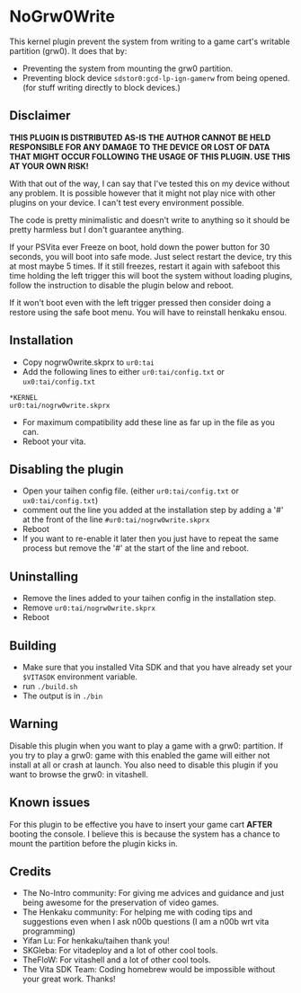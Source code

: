 # NoGrw0Write

This kernel plugin prevent the system from writing to a game cart's writable partition (grw0). It does that by:

- Preventing the system from mounting the grw0 partition.
- Preventing block device `sdstor0:gcd-lp-ign-gamerw` from being opened. (for stuff writing directly to block devices.)

## Disclaimer

**THIS PLUGIN IS DISTRIBUTED AS-IS THE AUTHOR CANNOT BE HELD RESPONSIBLE FOR ANY DAMAGE TO THE DEVICE OR LOST OF DATA THAT MIGHT
OCCUR FOLLOWING THE USAGE OF THIS PLUGIN. USE THIS AT YOUR OWN RISK!**

With that out of the way, I can say that I've tested this on my device without any problem. It is possible however that 
it might not play nice with other plugins on your device. I can't test every environment possible.

The code is pretty minimalistic and doesn't write to anything so it should be pretty harmless but I don't guarantee anything.

If your PSVita ever Freeze on boot, hold down the power button for 30 seconds, you will boot into safe mode. Just select 
restart the device, try this at most maybe 5 times. If it still freezes, restart it again with safeboot this time holding
the left trigger this will boot the system without loading plugins, follow the instruction to disable the plugin below and reboot.

If it won't boot even with the left trigger pressed then consider doing a restore using the safe boot menu. You will have
to reinstall henkaku ensou.

## Installation

- Copy nogrw0write.skprx to `ur0:tai`  
- Add the following lines to either `ur0:tai/config.txt` or `ux0:tai/config.txt`
```
*KERNEL
ur0:tai/nogrw0write.skprx
```

- For maximum compatibility add these line as far up in the file as you can.
- Reboot your vita.

## Disabling the plugin

- Open your taihen config file. (either `ur0:tai/config.txt` or `ux0:tai/config.txt`)
- comment out the line you added at the installation step by adding a '#' at the front of the line `#ur0:tai/nogrw0write.skprx`
- Reboot
- If you want to re-enable it later then you just have to repeat the same process but remove the '#' at the start of the line and reboot.

## Uninstalling

- Remove the lines added to your taihen config in the installation step.
- Remove `ur0:tai/nogrw0write.skprx`
- Reboot

## Building

- Make sure that you installed Vita SDK and that you have already set your `$VITASDK` environment variable.
- run `./build.sh`
- The output is in `./bin`

## Warning

Disable this plugin when you want to play a game with a grw0: partition. If you try to play a grw0: game with this enabled the game will
either not install at all or crash at launch. You also need to disable this plugin if you want to browse the grw0: in vitashell.

## Known issues

For this plugin to be effective you have to insert your game cart **AFTER** booting the console. I believe this is because the system has a chance to mount the partition before the plugin kicks in.

## Credits

- The No-Intro community: For giving me advices and guidance and just being awesome for the preservation of video games.
- The Henkaku community: For helping me with coding tips and suggestions even when I ask n00b questions (I am a n00b wrt vita programming)
- Yifan Lu: For henkaku/taihen thank you!
- SKGleba: For vitadeploy and a lot of other cool tools.
- TheFloW: For vitashell and a lot of other cool tools.
- The Vita SDK Team: Coding homebrew would be impossible without your great work. Thanks!
